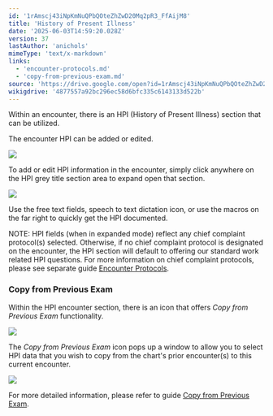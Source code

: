 ```yaml
---
id: '1rAmscj43iNpKmNuQPbQOteZhZwD20Mq2pR3_FfAijM8'
title: 'History of Present Illness'
date: '2025-06-03T14:59:20.028Z'
version: 37
lastAuthor: 'anichols'
mimeType: 'text/x-markdown'
links:
  - 'encounter-protocols.md'
  - 'copy-from-previous-exam.md'
source: 'https://drive.google.com/open?id=1rAmscj43iNpKmNuQPbQOteZhZwD20Mq2pR3_FfAijM8'
wikigdrive: '4877557a92bc296ec58d6bfc335c6143133d522b'
---
```

Within an encounter, there is an HPI (History of Present Illness) section that can be utilized.

The encounter HPI can be added or edited.

![](../history-of-present-illness.assets/76a3019435a6f5de1f3cfa124a48e2d5.png)

To add or edit HPI information in the encounter, simply click anywhere on the HPI grey title section area to expand open that section.

![](../history-of-present-illness.assets/99692b451536edb4edc6e4f3124a7c59.png)

Use the free text fields, speech to text dictation icon, or use the macros on the far right to quickly get the HPI documented.

NOTE: HPI fields (when in expanded mode) reflect any chief complaint protocol(s) selected.  Otherwise, if no chief complaint protocol is designated on the encounter, the HPI section will default to offering our standard work related HPI questions.  For more information on chief complaint protocols, please see separate guide [Encounter Protocols](encounter-protocols.md).

### Copy from Previous Exam

Within the HPI encounter section, there is an icon that offers *Copy from Previous Exam* functionality.

![](../history-of-present-illness.assets/a2738bed763001bf1f545403ab28cf30.png)

The *Copy from Previous Exam* icon pops up a window to allow you to select HPI data that you wish to copy from the chart's prior encounter(s) to this current encounter.

![](../history-of-present-illness.assets/3916ffc9afcc8ed0b09d87a75486bd2b.png)

For more detailed information, please refer to guide [Copy from Previous Exam](copy-from-previous-exam.md#copy-existing-visits).
